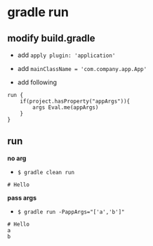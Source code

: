 # gradle run

## modify build.gradle

- add `apply plugin: 'application'`

- add `mainClassName = 'com.company.app.App'`

- add following

```
run {
    if(project.hasProperty("appArgs")){
        args Eval.me(appArgs)
    }
}
```

## run

**no arg**

- `$ gradle clean run`

```
# Hello
```

**pass args**

- `$ gradle run -PappArgs="['a','b']"`

```
# Hello
a
b
```
